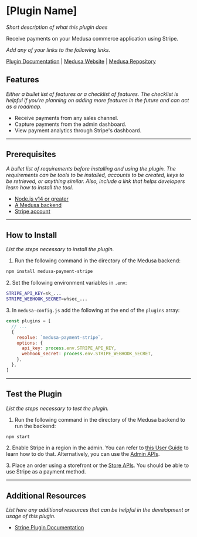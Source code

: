 # [Plugin Name]

_Short description of what this plugin does_

Receive payments on your Medusa commerce application using Stripe.

_Add any of your links to the following links._

[Plugin Documentation](https://docs.medusajs.com/plugins/payment/stripe) | [Medusa Website](https://medusajs.com/) | [Medusa Repository](https://github.com/medusajs/medusa)

## Features

_Either a bullet list of features or a checklist of features. The checklist is helpful if you're planning on adding more features in the future and can act as a roadmap._

- Receive payments from any sales channel.
- Capture payments from the admin dashboard.
- View payment analytics through Stripe's dashboard.

---

## Prerequisites

_A bullet list of requirements before installing and using the plugin. The requirements can be tools to be installed, accounts to be created, keys to be retrieved, or anything similar. Also, include a link that helps developers learn how to install the tool._

- [Node.js v14 or greater](https://nodejs.org/en)
- [A Medusa backend](https://docs.medusajs.com/development/backend/install)
- [Stripe account](https://stripe.com/)

---

## How to Install

_List the steps necessary to install the plugin._

1. Run the following command in the directory of the Medusa backend:

  ```bash
  npm install medusa-payment-stripe
  ```

2\. Set the following environment variables in `.env`:

  ```bash
  STRIPE_API_KEY=sk_...
  STRIPE_WEBHOOK_SECRET=whsec_...
  ```

3\. In `medusa-config.js` add the following at the end of the `plugins` array:

  ```js
  const plugins = [
    // ...
    {
      resolve: `medusa-payment-stripe`,
      options: {
        api_key: process.env.STRIPE_API_KEY,
        webhook_secret: process.env.STRIPE_WEBHOOK_SECRET,
      },
    },
  ]
  ```

---

## Test the Plugin

_List the steps necessary to test the plugin._

1. Run the following command in the directory of the Medusa backend to run the backend:

  ```bash
  npm start
  ```

2\. Enable Stripe in a region in the admin. You can refer to [this User Guide](https://docs.medusajs.com/user-guide/regions/providers) to learn how to do that. Alternatively, you can use the [Admin APIs](https://docs.medusajs.com/api/admin#tag/Region/operation/PostRegionsRegion).

3\. Place an order using a storefront or the [Store APIs](https://docs.medusajs.com/api/store). You should be able to use Stripe as a payment method.

---

## Additional Resources

_List here any additional resources that can be helpful in the development or usage of this plugin._

- [Stripe Plugin Documentation](https://docs.medusajs.com/plugins/payment/stripe)